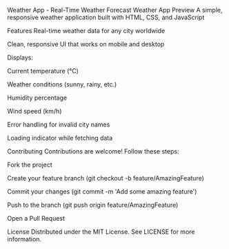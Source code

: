 Weather App - Real-Time Weather Forecast
Weather App Preview
A simple, responsive weather application built with HTML, CSS, and JavaScript


Features
Real-time weather data for any city worldwide

Clean, responsive UI that works on mobile and desktop

Displays:

Current temperature (°C)

Weather conditions (sunny, rainy, etc.)

Humidity percentage

Wind speed (km/h)

Error handling for invalid city names

Loading indicator while fetching data


Contributing
Contributions are welcome! Follow these steps:

Fork the project

Create your feature branch (git checkout -b feature/AmazingFeature)

Commit your changes (git commit -m 'Add some amazing feature')

Push to the branch (git push origin feature/AmazingFeature)

Open a Pull Request

License
Distributed under the MIT License. See LICENSE for more information.
